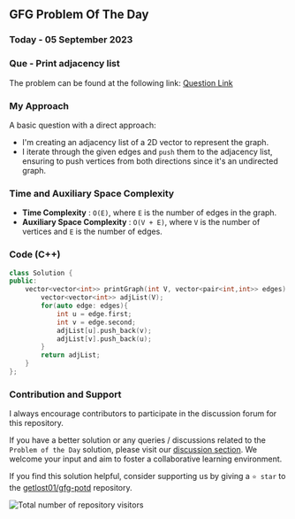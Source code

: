## GFG Problem Of The Day

### Today - 05 September 2023
### Que - Print adjacency list

The problem can be found at the following link: [Question Link](https://practice.geeksforgeeks.org/problems/print-adjacency-list-1587115620/1)

### My Approach

A basic question with a direct approach:

- I'm creating an adjacency list of a 2D vector to represent the graph.
- I iterate through the given edges and `push` them to the adjacency list, ensuring to push vertices from both directions since it's an undirected graph.

### Time and Auxiliary Space Complexity

- **Time Complexity** : `O(E)`, where `E` is the number of edges in the graph.
- **Auxiliary Space Complexity** : `O(V + E)`, where `V` is the number of vertices and `E` is the number of edges.

### Code (C++)
```cpp
class Solution {
public:
    vector<vector<int>> printGraph(int V, vector<pair<int,int>> edges) {
        vector<vector<int>> adjList(V);
        for(auto edge: edges){
            int u = edge.first;
            int v = edge.second;
            adjList[u].push_back(v);
            adjList[v].push_back(u);
        }
        return adjList;
    }
};
```
### Contribution and Support

I always encourage contributors to participate in the discussion forum for this repository.

If you have a better solution or any queries / discussions related to the `Problem of the Day` solution, please visit our [discussion section](https://github.com/getlost01/gfg-potd/discussions). We welcome your input and aim to foster a collaborative learning environment.

If you find this solution helpful, consider supporting us by giving a `⭐ star` to the [getlost01/gfg-potd](https://github.com/getlost01/gfg-potd) repository.


![Total number of repository visitors](https://komarev.com/ghpvc/?username=gl01potdgfg&color=blue&&label=Visitors)
